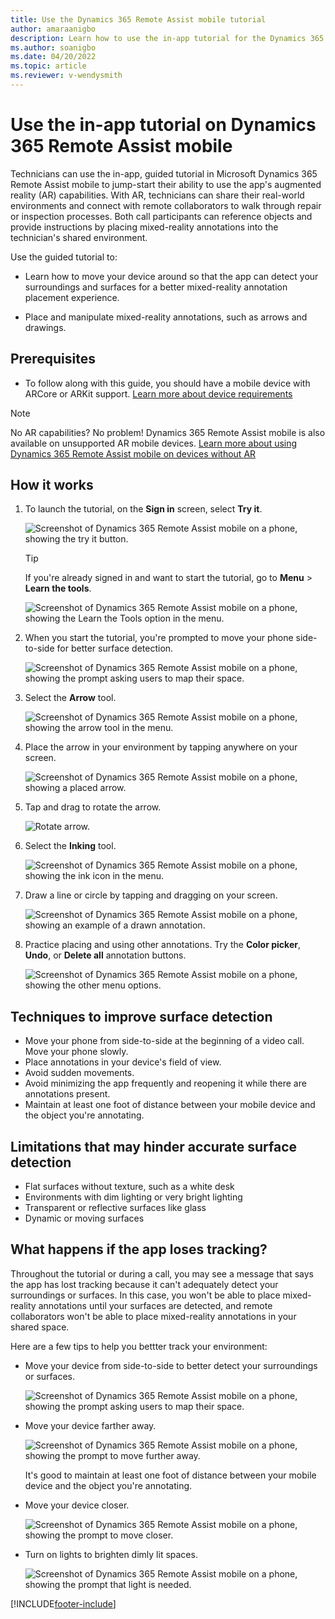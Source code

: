 ```yaml
---
title: Use the Dynamics 365 Remote Assist mobile tutorial
author: amaraanigbo
description: Learn how to use the in-app tutorial for the Dynamics 365 Remote Assist mobile app.
ms.author: soanigbo
ms.date: 04/20/2022
ms.topic: article
ms.reviewer: v-wendysmith
---
```


# Use the in-app tutorial on Dynamics 365 Remote Assist mobile

Technicians can use the in-app, guided tutorial in Microsoft Dynamics 365 Remote Assist mobile to jump-start their ability to use the app's augmented reality (AR) capabilities. With AR, technicians can share their real-world environments and connect with remote collaborators to walk through repair or inspection processes. Both call participants can reference objects and provide instructions by placing mixed-reality annotations into the technician's shared environment.

Use the guided tutorial to:

- Learn how to move your device around so that the app can detect your surroundings and surfaces for a better mixed-reality annotation placement experience.

- Place and manipulate mixed-reality annotations, such as arrows and drawings.

## Prerequisites

- To follow along with this guide, you should have a mobile device with ARCore or ARKit support. [Learn more about device requirements](../requirements.md)

> [!Note]
> No AR capabilities? No problem! Dynamics 365 Remote Assist mobile is also available on unsupported AR mobile devices. [Learn more about using Dynamics 365 Remote Assist mobile on devices without AR](./calls-using-devices-without-AR.md)

## How it works

1. To launch the tutorial, on the **Sign in** screen, select **Try it**.

    ![Screenshot of Dynamics 365 Remote Assist mobile on a phone, showing the try it button.](./media/13.png "Try It")

   > [!TIP]
   > If you're already signed in and want to start the tutorial, go to **Menu** > **Learn the tools**. 

    ![Screenshot of Dynamics 365 Remote Assist mobile on a phone, showing the Learn the Tools option in the menu.](./media/14b.png "Try Tools")

2. When you start the tutorial, you're prompted to move your phone side-to-side for better surface detection.  

    ![Screenshot of Dynamics 365 Remote Assist mobile on a phone, showing the prompt asking users to map their space.](./media/15.png "Map Space")

3. Select the **Arrow** tool.

    ![Screenshot of Dynamics 365 Remote Assist mobile on a phone, showing the arrow tool in the menu.](./media/16.png "Select Arrow")

4. Place the arrow in your environment by tapping anywhere on your screen. 

    ![Screenshot of Dynamics 365 Remote Assist mobile on a phone, showing a placed arrow.](./media/17a.png "Place Arrow")

5. Tap and drag to rotate the arrow. 

    ![Rotate arrow.](./media/04.05-oobe.png)

6. Select the **Inking** tool.

    ![Screenshot of Dynamics 365 Remote Assist mobile on a phone, showing the ink icon in the menu.](./media/18.png "Select Ink")

7. Draw a line or circle by tapping and dragging on your screen. 

    ![Screenshot of Dynamics 365 Remote Assist mobile on a phone, showing an example of a drawn annotation.](./media/19b.png "Draw")

8. Practice placing and using other annotations. Try the **Color picker**, **Undo**, or **Delete all** annotation buttons. 

    ![Screenshot of Dynamics 365 Remote Assist mobile on a phone, showing the other menu options.](./media/20a.png "Other")

## Techniques to improve surface detection

- Move your phone from side-to-side at the beginning of a video call. Move your phone slowly.
- Place annotations in your device's field of view.
- Avoid sudden movements.
- Avoid minimizing the app frequently and reopening it while there are annotations present.
- Maintain at least one foot of distance between your mobile device and the object you're annotating.

## Limitations that may hinder accurate surface detection

- Flat surfaces without texture, such as a white desk
- Environments with dim lighting or very bright lighting
- Transparent or reflective surfaces like glass
- Dynamic or moving surfaces

## What happens if the app loses tracking?

Throughout the tutorial or during a call, you may see a message that says the app has lost tracking because it can't adequately detect your surroundings or surfaces. In this case, you won't be able to place mixed-reality annotations until your surfaces are detected, and remote collaborators won't be able to place mixed-reality annotations in your shared space. 

Here are a few tips to help you bettter track your environment:

- Move your device from side-to-side to better detect your surroundings or surfaces.

    ![Screenshot of Dynamics 365 Remote Assist mobile on a phone, showing the prompt asking users to map their space.](./media/15.png "Map Space")

- Move your device farther away.

    ![Screenshot of Dynamics 365 Remote Assist mobile on a phone, showing the prompt to move further away.](./media/22.png "Far Away")
    
    It's good to maintain at least one foot of distance between your mobile device and the object you're annotating.

- Move your device closer.

    ![Screenshot of Dynamics 365 Remote Assist mobile on a phone, showing the prompt to move closer.](./media/23.png "Closer")

- Turn on lights to brighten dimly lit spaces.

    ![Screenshot of Dynamics 365 Remote Assist mobile on a phone, showing the prompt that light is needed.](./media/24.png "More light needed")


[!INCLUDE[footer-include](../../includes/footer-banner.md)]
